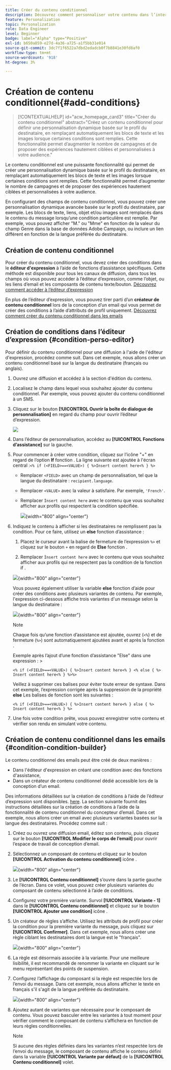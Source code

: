 ```yaml
---
title: Créer du contenu conditionnel
description: Découvrez comment personnaliser votre contenu dans l’interface utilisateur web d’Adobe Campaign.
feature: Personalization
topic: Personalization
role: Data Engineer
level: Beginner
badge: label="Alpha" type="Positive"
exl-id: b650a859-e27d-4a36-a725-a1f5bb31e014
source-git-commit: 3dc7f1f6522a7dbd2edadcb0f7b8841e30fd8af0
workflow-type: tm+mt
source-wordcount: '918'
ht-degree: 3%

---
```


# Création de contenu conditionnel{#add-conditions}

>[!CONTEXTUALHELP]
>id="acw_homepage_card3"
>title="Créer du contenu conditionnel"
>abstract="Créez un contenu conditionnel pour définir une personnalisation dynamique basée sur le profil du destinataire, en remplaçant automatiquement les blocs de texte et les images lorsque certaines conditions sont remplies. Cette fonctionnalité permet d’augmenter le nombre de campagnes et de proposer des expériences hautement ciblées et personnalisées à votre audience."

Le contenu conditionnel est une puissante fonctionnalité qui permet de créer une personnalisation dynamique basée sur le profil du destinataire, en remplaçant automatiquement les blocs de texte et les images lorsque certaines conditions sont remplies. Cette fonctionnalité permet d’augmenter le nombre de campagnes et de proposer des expériences hautement ciblées et personnalisées à votre audience.

En configurant des champs de contenu conditionnel, vous pouvez créer une personnalisation dynamique avancée basée sur le profil du destinataire, par exemple. Les blocs de texte, liens, objet et/ou images sont remplacés dans le contenu du message lorsqu’une condition particulière est remplie. Par exemple, vous pouvez afficher &quot;M.&quot; ou &quot;Mme&quot; en fonction de la valeur du champ Genre dans la base de données Adobe Campaign, ou inclure un lien différent en fonction de la langue préférée du destinataire.

## Création de contenu conditionnel

Pour créer du contenu conditionnel, vous devez créer des conditions dans le **éditeur d&#39;expression** à l’aide de fonctions d’assistance spécifiques. Cette méthode est disponible pour tous les canaux de diffusion, dans tous les champs où vous pouvez accéder à l’éditeur d’expression, comme l’objet, ou les liens d’email et les composants de contenu texte/bouton. [Découvrez comment accéder à l’éditeur d’expression](gs-personalization.md/#access)

En plus de l’éditeur d’expression, vous pouvez tirer parti d’un **créateur de contenu conditionnel** lors de la conception d’un email qui vous permet de créer des conditions à l’aide d’attributs de profil uniquement. [Découvrez comment créer du contenu conditionnel dans les emails](#condition-condition-builder)

## Création de conditions dans l’éditeur d’expression {#condition-perso-editor}

Pour définir du contenu conditionnel pour une diffusion à l&#39;aide de l&#39;éditeur d&#39;expression, procédez comme suit. Dans cet exemple, nous allons créer un contenu conditionnel basé sur la langue du destinataire (français ou anglais).

1. Ouvrez une diffusion et accédez à la section d&#39;édition du contenu.

1. Localisez le champ dans lequel vous souhaitez ajouter du contenu conditionnel. Par exemple, vous pouvez ajouter du contenu conditionnel à un SMS.

1. Cliquez sur le bouton **[!UICONTROL Ouvrir la boîte de dialogue de personnalisation]** en regard du champ pour ouvrir l’éditeur d’expression.

   ![](assets/open-perso-editor-sms.png)

1. Dans l’éditeur de personnalisation, accédez au **[!UICONTROL Fonctions d’assistance]** sur la gauche.

1. Pour commencer à créer votre condition, cliquez sur l’icône &quot;+&quot; en regard de l’option **If** fonction . La ligne suivante est ajoutée à l&#39;écran central :`<% if (<FIELD>==<VALUE>) { %>Insert content here<% } %>`

   * Remplacer `<FIELD>` avec un champ de personnalisation, tel que la langue du destinataire : `recipient.language`.
   * Remplacer `<VALUE>` avec la valeur à satisfaire. Par exemple, `'French'`.
   * Remplacer `Ìnsert content here` avec le contenu que vous souhaitez afficher aux profils qui respectent la condition spécifiée.

     ![](assets/condition-sample1.png){width="800" align="center"}

1. Indiquez le contenu à afficher si les destinataires ne remplissent pas la condition. Pour ce faire, utilisez un **else** fonction d’assistance :

   1. Placez le curseur avant la balise de fermeture de l’expression `%>` et cliquez sur le bouton `+` en regard de **Else** fonction .

   1. Remplacer `Ìnsert content here` avec le contenu que vous souhaitez afficher aux profils qui ne respectent pas la condition de la fonction if .

   ![](assets/condition-sample2.png){width="800" align="center"}

   Vous pouvez également utiliser la variable **else** fonction d’aide pour créer des conditions avec plusieurs variantes de contenu. Par exemple, l&#39;expression ci-dessous affiche trois variantes d&#39;un message selon la langue du destinataire :

   ![](assets/condition-sample3.png){width="800" align="center"}

   >[!NOTE]
   >
   >Chaque fois qu’une fonction d’assistance est ajoutée, ouvrez (`<%`) et de fermeture (`%>`) sont automatiquement ajoutées avant et après la fonction .
   >
   >Exemple après l’ajout d’une fonction d’assistance &quot;Else&quot; dans une expression : >
   >
   >`<% if (<FIELD>==<VALUE>) { %>Insert content here<% } <% else { %> Insert content here<% } %>%>`
   >
   >Veillez à supprimer ces balises pour éviter toute erreur de syntaxe. Dans cet exemple, l’expression corrigée après la suppression de la propriété **else** Les balises de fonction sont les suivantes :
   >
   >`<% if (<FIELD>==<VALUE>) { %>Insert content here<% } else { %> Insert content here<% } %>`

1. Une fois votre condition prête, vous pouvez enregistrer votre contenu et vérifier son rendu en simulant votre contenu.

## Création de contenu conditionnel dans les emails {#condition-condition-builder}

Le contenu conditionnel des emails peut être créé de deux manières :
* Dans l&#39;éditeur d&#39;expression en créant une condition avec des fonctions d&#39;assistance,
* Dans un créateur de contenu conditionnel dédié accessible lors de la conception d’un email.

Des informations détaillées sur la création de conditions à l’aide de l’éditeur d’expression sont disponibles. [here](#condition-perso-editor). La section suivante fournit des instructions détaillées sur la création de conditions à l’aide de la fonctionnalité de contenu conditionnel du concepteur d’email. Dans cet exemple, nous allons créer un email avec plusieurs variantes basées sur la langue des destinataires. Procédez comme suit :

1. Créez ou ouvrez une diffusion email, éditez son contenu, puis cliquez sur le bouton **[!UICONTROL Modifier le corps de l’email]** pour ouvrir l’espace de travail de conception d’email.

1. Sélectionnez un composant de contenu et cliquez sur le bouton **[!UICONTROL Activation du contenu conditionnel]** icône .

   ![](assets/condition-email-enable.png){width="800" align="center"}

1. Le **[!UICONTROL Contenu conditionnel]** s’ouvre dans la partie gauche de l’écran. Dans ce volet, vous pouvez créer plusieurs variantes du composant de contenu sélectionné à l’aide de conditions.

1. Configurez votre première variante. Survol **[!UICONTROL Variante - 1]** dans le **[!UICONTROL Contenu conditionnel]** et cliquez sur le bouton **[!UICONTROL Ajouter une condition]** icône .

1. Un créateur de règles s’affiche. Utilisez les attributs de profil pour créer la condition pour la première variante du message, puis cliquez sur **[!UICONTROL Confirmer]**. Dans cet exemple, nous allons créer une règle ciblant les destinataires dont la langue est le &quot;français&quot;.

   ![](assets/condition-email-rule.png){width="800" align="center"}

1. La règle est désormais associée à la variante. Pour une meilleure lisibilité, il est recommandé de renommer la variante en cliquant sur le menu représentant des points de suspension.

1. Configurez l’affichage du composant si la règle est respectée lors de l’envoi du message. Dans cet exemple, nous allons afficher le texte en français s&#39;il s&#39;agit de la langue préférée du destinataire.

   ![](assets/condition-email-variant1.png){width="800" align="center"}

1. Ajoutez autant de variantes que nécessaire pour le composant de contenu. Vous pouvez basculer entre les variantes à tout moment pour vérifier comment le composant de contenu s’affichera en fonction de leurs règles conditionnelles.

   >[!NOTE]
   >Si aucune des règles définies dans les variantes n’est respectée lors de l’envoi du message, le composant de contenu affiche le contenu défini dans la variable **[!UICONTROL Variante par défaut]** de la **[!UICONTROL Contenu conditionnel]** volet.
